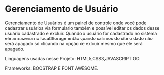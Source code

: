 # Gerenciamento de Usuário
Gerenciamento de Usuários é um painel de controle onde você pode cadastrar usuários via formulario também e possível editar os dados
desse usuário cadastrado e excluir.
Quando o usuário for cadastrado no sistema ele armazena no localStorage então quando sairmos do site o dado não será apagado
só clicando na opção de exlcuir mesmo que ele será apagado.

Linguagens usadas nesse Projeto: HTML5,CSS3,JAVASCRIPT OO.

Frameworks: BOOSTRAP E FONT AWESOME.
 
